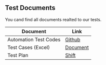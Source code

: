 ## Test Documents
You cand find all documents realted to our tests.

| Document | Link |
| ------ | ------ |
| Automation Test Codes | [Github](https://app.diagrams.net/#G1CPWtSzB6iHUIagWdTTBJd29NihPPQf_d#%7B%22pageId%22%3A%22Xoln1PcfvD1JLl7s3ub5%22%7D) |
| Test Cases (Excel) | [Document](https://docs.google.com/spreadsheets/d/1DuNsjwSWe85AwyXyuJwUKyf2BLdVH7Cr6NsWMdNn8ck/edit?usp=sharing) |
| Test Plan  | [Shift](https://shift.etiya.com/browse/EAT-5765) |
